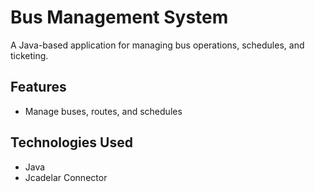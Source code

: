 # Bus Management System

A Java-based application for managing bus operations, schedules, and ticketing.

## Features
- Manage buses, routes, and schedules

## Technologies Used
- Java
- Jcadelar Connector
